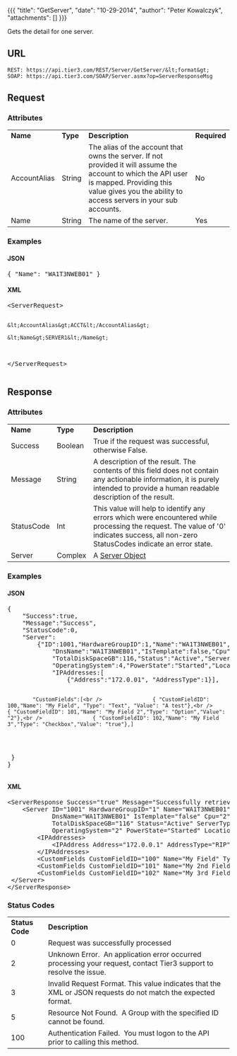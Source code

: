 {{{
  "title": "GetServer",
  "date": "10-29-2014",
  "author": "Peter Kowalczyk",
  "attachments": []
}}}

Gets the detail for one server.

## URL

    REST: https://api.tier3.com/REST/Server/GetServer/&lt;format&gt;
    SOAP: https://api.tier3.com/SOAP/Server.asmx?op=ServerResponseMsg

## Request
### Attributes
<table>
  <tbody>
    <tr>
      <td><strong>Name</strong>
      </td>
      <td><strong>Type</strong>
      </td>
      <td><strong>Description</strong>
      </td>
      <td><strong>Required</strong>
      </td>
    </tr>
    <tr>
      <td>AccountAlias</td>
      <td>String</td>
      <td>The alias of the account that owns the server. If not provided it will assume the account to which the API user is mapped. Providing this value gives you the ability to access servers in your sub accounts.</td>
      <td>No</td>
    </tr>
    <tr>
      <td>Name</td>
      <td>String</td>
      <td>The name of the server.</td>
      <td>Yes</td>
    </tr>
  </tbody>
</table>

### Examples
<h4>JSON</h4>
<pre>{ "Name": "WA1T3NWEB01" }</pre>

<h4>XML</h4>
<pre>&lt;ServerRequest&gt;

    &lt;AccountAlias&gt;ACCT&lt;/AccountAlias&gt;

    &lt;Name&gt;SERVER1&lt;/Name&gt;

&lt;/ServerRequest&gt;</pre>

## Response
### Attributes
<table>
  <tbody>
    <tr>
      <td><strong>Name</strong>
      </td>
      <td><strong>Type</strong>
      </td>
      <td><strong>Description</strong>
      </td>
    </tr>
    <tr>
      <td>Success</td>
      <td>Boolean</td>
      <td>True if the request was successful, otherwise False.</td>
    </tr>
    <tr>
      <td>Message</td>
      <td>String</td>
      <td>A description of the result. The contents of this field does not contain any actionable information, it is purely intended to provide a human readable description of the result.</td>
    </tr>
    <tr>
      <td>StatusCode</td>
      <td>Int</td>
      <td>This value will help to identify any errors which were encountered while processing the request. The value of '0' indicates success, all non-zero StatusCodes indicate an error state.</td>
    </tr>
    <tr>
      <td>Server</td>
      <td>Complex</td>
      <td>A&nbsp;<a href="/entries/23105126-Server-Object" target="_blank">Server Object</a>
      </td>
    </tr>
  </tbody>
</table>

### Examples
<h4>JSON</h4>
<pre>{<br />    "Success":true,<br />    "Message":"Success",<br />    "StatusCode":0,<br />    "Server":<br />        {"ID":1001,"HardwareGroupID":1,"Name":"WA1T3NWEB01","Description":"WA1T3NWEB01",<br />            "DnsName":"WA1T3NWEB01","IsTemplate":false,"Cpu":2,"MemoryGB":4,"DiskCount":3,<br />            "TotalDiskSpaceGB":116,"Status":"Active","ServerType":2,"ServiceLevel":1,<br />            "OperatingSystem":4,"PowerState":"Started","Location":"WA1","IPAddress":"172.0.0.1"<br />            "IPAddresses:[<br />                {"Address":"172.0.01", "AddressType":1}],

            "CustomFields":[<br />                { "CustomFieldID": 100,"Name": "My Field", "Type": "Text", "Value": "A test"},<br />                { "CustomFieldID": 101,"Name": "My Field 2","Type": "Option","Value": "2"},<br />                { "CustomFieldID": 102,"Name": "My Field 3","Type": "Checkbox","Value": "true"},]

<br />   }<br />}</pre>

<h4>XML</h4>
<pre>&lt;ServerResponse Success="true" Message="Successfully retrieved servers" StatusCode="0"&gt;<br />    &lt;Server ID="1001" HardwareGroupID="1" Name="WA1T3NWEB01" Description="WA1T3NWEB01" <br />            DnsName="WA1T3NWEB01" IsTemplate="false" Cpu="2" MemoryGB="4" DiskCount="3" <br />            TotalDiskSpaceGB="116" Status="Active" ServerType="1" ServiceLevel="2" <br />            OperatingSystem="2" PowerState="Started" Location="WA1" IPAddress="172.0.0.1"&gt;<br />        &lt;IPAddresses&gt;<br />            &lt;IPAddress Address="172.0.0.1" AddressType="RIP" /&gt;<br />        &lt;/IPAddresses&gt;<br />        &lt;CustomFields CustomFieldID="100" Name="My Field" Type="Text" Value="Test Value" /&gt;<br />        &lt;CustomFields CustomFieldID="101" Name="My 2nd Field" Type="Option" Value="Value 3" /&gt;<br />        &lt;CustomFields CustomFieldID="102" Name="My 3rd Field" Type="Checkbox" Value="true" /&gt;&nbsp;<br /> &lt;/Server&gt;<br />&lt;/ServerResponse&gt;</pre>

### Status Codes
<table>
  <tbody>
    <tr>
      <td><strong>Status Code</strong>
      </td>
      <td><strong>Description</strong>
      </td>
    </tr>
    <tr>
      <td>0</td>
      <td>Request was successfully processed</td>
    </tr>
    <tr>
      <td>2</td>
      <td>Unknown Error. &nbsp;An application error occurred processing your request, contact Tier3 support to resolve the issue.</td>
    </tr>
    <tr>
      <td>3</td>
      <td>Invalid Request Format. This value indicates that the XML or JSON requests do not match the expected format.</td>
    </tr>
    <tr>
      <td>5</td>
      <td>Resource Not Found. &nbsp;A Group with the specified ID cannot be found.</td>
    </tr>
    <tr>
      <td>100</td>
      <td>Authentication Failed. &nbsp;You must logon to the API prior to calling this method.</td>
    </tr>
  </tbody>
</table>